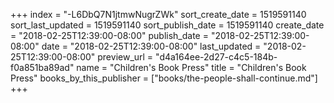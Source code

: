 +++
index = "-L6DbQ7N1jtmwNugrZWk"
sort_create_date = 1519591140
sort_last_updated = 1519591140
sort_publish_date = 1519591140
create_date = "2018-02-25T12:39:00-08:00"
publish_date = "2018-02-25T12:39:00-08:00"
date = "2018-02-25T12:39:00-08:00"
last_updated = "2018-02-25T12:39:00-08:00"
preview_url = "d4a164ee-2d27-c4c5-184b-f0a851ba89ad"
name = "Children's Book Press"
title = "Children's Book Press"
books_by_this_publisher = ["books/the-people-shall-continue.md"]
+++
